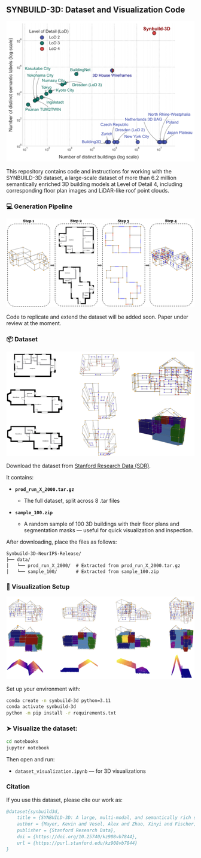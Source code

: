 ## SYNBUILD-3D: Dataset and Visualization Code

![](assets/building_datasets_comparison.png)

This repository contains code and instructions for working with the SYNBUILD-3D dataset, a large-scale dataset of more than 6.2 million semantically enriched 3D building models at Level of Detail 4, including corresponding floor plan images and LiDAR-like roof point clouds.

### 💻 Generation Pipeline 

![](assets/pipeline_overview.png)

Code to replicate and extend the dataset will be added soon. Paper under review at the moment.

### 📦 Dataset

![](assets/dataset_example.png)

Download the dataset from [Stanford Research Data (SDR)](https://purl.stanford.edu/kz908vb7844). 

 It contains:

- **`prod_run_X_2000.tar.gz`**  
  - The full dataset, split across 8 .tar files


- **`sample_100.zip`**  
  - A random sample of 100 3D buildings with their floor plans and segmentation masks — useful for quick visualization and inspection.

After downloading, place the files as follows:

```
Synbuild-3D-NeurIPS-Release/
├── data/
│   └── prod_run_X_2000/  # Extracted from prod_run_X_2000.tar.gz
│   └── sample_100/       # Extracted from sample_100.zip
```

### 🧪 Visualization Setup

![](assets/dataset_visualization.png)

Set up your environment with:

```bash
conda create -n synbuild-3d python=3.11
conda activate synbuild-3d
python -m pip install -r requirements.txt
```

### ➤ Visualize the dataset:

```bash
cd notebooks
jupyter notebook
```

Then open and run:

- `dataset_visualization.ipynb` — for 3D visualizations

### Citation

If you use this dataset, please cite our work as:

```bibtex
@dataset{synbuild3d, 
    title = {SYNBUILD-3D: A large, multi-modal, and semantically rich synthetic dataset of 3D building models at Level of Detail 4}, 
    author = {Mayer, Kevin and Vesel, Alex and Zhao, Xinyi and Fischer, Martin}, year = {2025}, 
    publisher = {Stanford Research Data}, 
    doi = {https://doi.org/10.25740/kz908vb7844}, 
    url = {https://purl.stanford.edu/kz908vb7844} 
}
```